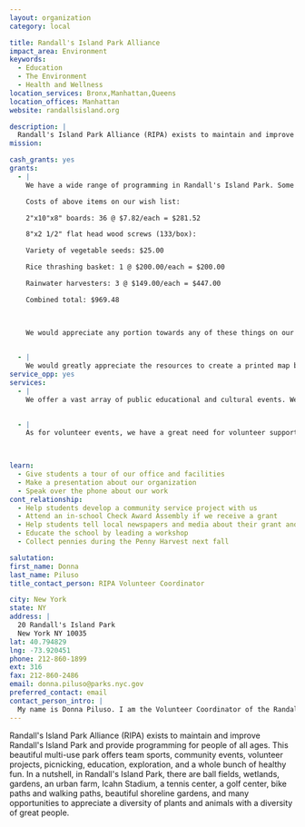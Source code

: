 ```yaml
---
layout: organization
category: local

title: Randall's Island Park Alliance
impact_area: Environment
keywords: 
  - Education
  - The Environment
  - Health and Wellness
location_services: Bronx,Manhattan,Queens
location_offices: Manhattan
website: randallsisland.org

description: |
  Randall's Island Park Alliance (RIPA) exists to maintain and improve Randall's Island Park and provide programming for people of all ages. This beautiful multi-use park offers team sports, community events, volunteer projects, picnicking, education, exploration, and a whole bunch of healthy fun. In a nutshell, in Randall's Island Park, there are ball fields, wetlands, gardens, an urban farm, Icahn Stadium, a tennis center, a golf center, bike paths and walking paths, beautiful shoreline gardens, and many opportunities to appreciate a diversity of plants and animals with a diversity of great people.
mission: 

cash_grants: yes
grants: 
  - |
    We have a wide range of programming in Randall's Island Park. Some things that we are hoping purchase the supplies to build when resources permit, are a 3 bin compost system for our urban farm, a rice thrashing basket (for harvesting rice), vegetable seeds to give to kids who come to our educational programming in the urban farm, and Rainwater harvesting systems to put at a few locations throughout Randall's Island Park to aid in the watering of the beautiful habitats.

    Costs of above items on our wish list:

    2"x10"x8" boards: 36 @ $7.82/each = $281.52

    8"x2 1/2" flat head wood screws (133/box):                                    2 boxes @ $7.98 = $15.96

    Variety of vegetable seeds: $25.00

    Rice thrashing basket: 1 @ $200.00/each = $200.00

    Rainwater harvesters: 3 @ $149.00/each = $447.00

    Combined total: $969.48

    

    We would appreciate any portion towards any of these things on our wish list.

    
  - |
    We would greatly appreciate the resources to create a printed map booklet, containing pictures and detailed descriptions of the diversity of areas and opportunities in Randall's Island Park. The cost of this is dependent on the number of pages and the quantity printed. If we received $1,000 towards this project, we would match the rest with funding from other sources (such as other donors). 
service_opp: yes
services: 
  - |
    We offer a vast array of public educational and cultural events. We would greatly appreciate student performances to enhance our program and share your talents with the public in Randall's Island Park.

    
  - |
    As for volunteer events, we have a great need for volunteer support. We ask volunteers to be tree stewards, to pick up litter, to remove invasive plants that attempt to outgrow slower growing plants, and to plant native plants in a variety of habitats. It would be very beneficial to have eye catching weatherproof signs that will support these efforts for the educational benefits to the general public.

    

learn: 
  - Give students a tour of our office and facilities
  - Make a presentation about our organization
  - Speak over the phone about our work
cont_relationship: 
  - Help students develop a community service project with us
  - Attend an in-school Check Award Assembly if we receive a grant
  - Help students tell local newspapers and media about their grant and/or project with us
  - Educate the school by leading a workshop
  - Collect pennies during the Penny Harvest next fall

salutation: 
first_name: Donna
last_name: Piluso
title_contact_person: RIPA Volunteer Coordinator

city: New York
state: NY
address: |
  20 Randall's Island Park  
  New York NY 10035
lat: 40.794829
lng: -73.920451
phone: 212-860-1899
ext: 316
fax: 212-860-2486
email: donna.piluso@parks.nyc.gov
preferred_contact: email
contact_person_intro: |
  My name is Donna Piluso. I am the Volunteer Coordinator of the Randall's Island Park Alliance. I coordinate volunteer projects with school groups, corporate groups, non-profits, & individuals. I love working for the benefit of people, plants, and animals. I enjoy contributing towards hands-on work for the restoration and health of the environment and the well being of people. I have been working in the field of Volunteer Coordination and Environmental Education for the past twelve years. I began working with the Randall's Island Park Alliance (RIPA) last May as part of our Natural Areas Crew. RIPA brought me into my current position this February.
---
```

Randall's Island Park Alliance (RIPA) exists to maintain and improve Randall's Island Park and provide programming for people of all ages. This beautiful multi-use park offers team sports, community events, volunteer projects, picnicking, education, exploration, and a whole bunch of healthy fun. In a nutshell, in Randall's Island Park, there are ball fields, wetlands, gardens, an urban farm, Icahn Stadium, a tennis center, a golf center, bike paths and walking paths, beautiful shoreline gardens, and many opportunities to appreciate a diversity of plants and animals with a diversity of great people.